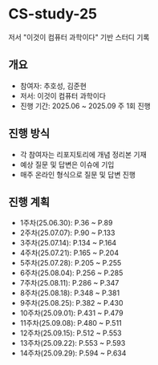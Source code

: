 # CS-study-25
저서 "이것이 컴퓨터 과학이다" 기반 스터디 기록

## 개요
- 참여자: 추호성, 김준현
- 저서: 이것이 컴퓨터 과학이다
- 진행 기간: 2025.06 ~ 2025.09 주 1회 진행

## 진행 방식
- 각 참여자는 리포지토리에 개념 정리본 기재
- 예상 질문 및 답변은 이슈에 기입
- 매주 온라인 형식으로 질문 및 답변 진행

## 진행 계획
- 1주차(25.06.30): P.36 ~ P.89
- 2주차(25.07.07): P.90 ~ P.133
- 3주차(25.07.14): P.134 ~ P.164
- 4주차(25.07.21): P.165 ~ P.204
- 5주차(25.07.28): P.205 ~ P.255
- 6주차(25.08.04): P.256 ~ P.285
- 7주차(25.08.11): P.286 ~ P.347
- 8주차(25.08.18): P.348 ~ P.381
- 9주차(25.08.25): P.382 ~ P.430
- 10주차(25.09.01): P.431 ~ P.479
- 11주차(25.09.08): P.480 ~ P.511
- 12주차(25.09.15): P.512 ~ P.553
- 13주차(25.09.22): P.553 ~ P.593
- 14주차(25.09.29): P.594 ~ P.634
